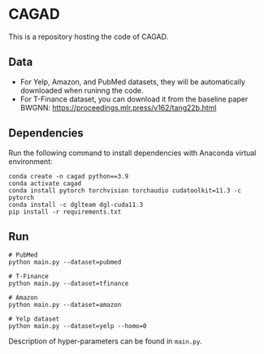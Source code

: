 # CAGAD

This is a repository hosting the code of CAGAD. 

## Data

- For Yelp, Amazon, and PubMed datasets, they will be automatically downloaded when runinng the code.    
- For T-Finance dataset, you can download it from the baseline paper BWGNN: https://proceedings.mlr.press/v162/tang22b.html

## Dependencies

Run the following command to install dependencies with Anaconda virtual environment:
```shell
conda create -n cagad python==3.9
conda activate cagad
conda install pytorch torchvision torchaudio cudatoolkit=11.3 -c pytorch
conda install -c dglteam dgl-cuda11.3
pip install -r requirements.txt
```

## Run

```shell
# PubMed
python main.py --dataset=pubmed

# T-Finance
python main.py --dataset=tfinance

# Amazon
python main.py --dataset=amazon

# Yelp dataset
python main.py --dataset=yelp --homo=0
```

Description of hyper-parameters can be found in `main.py`.
